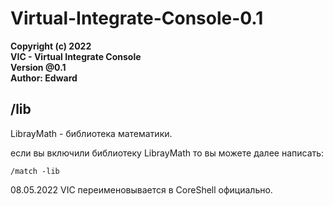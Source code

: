# Virtual-Integrate-Console-0.1

   **Copyright (c) 2022**   
   **VIC - Virtual Integrate Console**  
   **Version @0.1**   
   **Author: Edward**
    
## /lib
 LibrayMath - библиотека математики.

 если вы включили библиотеку LibrayMath то вы можете далее написать:
 ```
 /match -lib
 ```
08.05.2022 VIC переименовывается в CoreShell официально.
